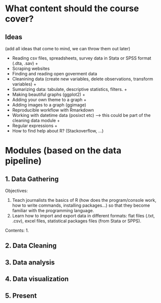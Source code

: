 # What content should the course cover?

## Ideas 
(add all ideas that come to mind, we can throw them out later)

- Reading csv files, spreadsheets, survey data in Stata or SPSS format (.dta, .sav) +
- Scraping websites
- Finding and reading open goverment data
- Cleanining data (create new variables, delete observations, transform variables) +
- Sumarizing data: tabulate, descriptive statistics, filters. +
- Making beautiful graphs (ggplot2) +
- Adding your own theme to a graph +
- Adding images to a graph (ggimage)
- Reproducible workflow with Rmarkdown
- Working with datetime data (posixct etc) --> this could be part of the cleaning data module +
- Regular expressions +
- How to find help about R? (Stackoverflow, ...)

# Modules (based on the data pipeline)

## 1.  Data Gathering

Objectives: 
1.  Teach journalists the basics of R (how does the program/console work, how to write commands, installing packages...) so that they become familiar with the programming language.  
2.  Learn how to import and export data in different formats: flat files (.txt, .csv), excel files, statistical packages files (from Stata or SPPS). 

Contents: 
1. 


## 2.  Data Cleaning

## 3. Data analysis

## 4. Data visualization

## 5. Present
